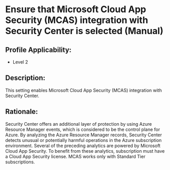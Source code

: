 # Ensure that Microsoft Cloud App Security (MCAS) integration with Security Center is selected (Manual)

## Profile Applicability:

- Level 2

## Description:

This setting enables Microsoft Cloud App Security (MCAS) integration with Security Center.

## Rationale:

Security Center offers an additional layer of protection by using Azure Resource Manager events, which is considered to be the control plane for Azure. By analyzing the Azure Resource Manager records, Security Center detects unusual or potentially harmful operations in the Azure subscription environment. Several of the preceding analytics are powered by Microsoft Cloud App Security. To benefit from these analytics, subscription must have a Cloud App Security license.
MCAS works only with Standard Tier subscriptions.
